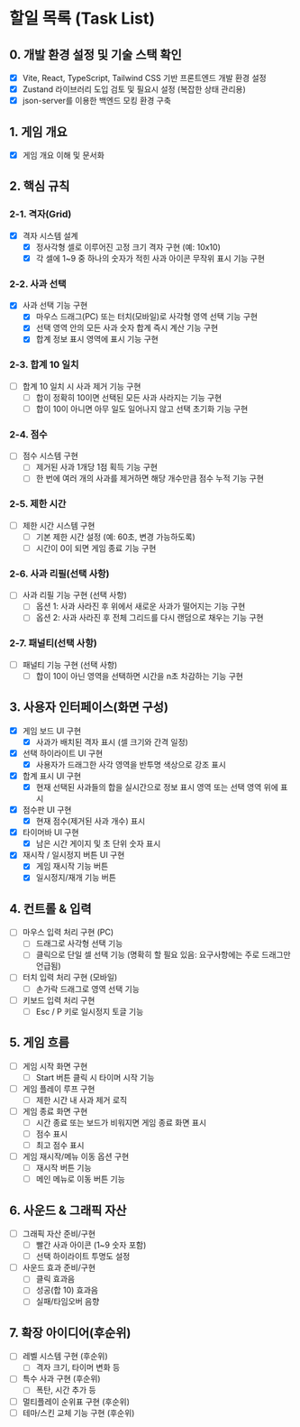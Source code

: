 # 할일 목록 (Task List)

## 0. 개발 환경 설정 및 기술 스택 확인
- [x] Vite, React, TypeScript, Tailwind CSS 기반 프론트엔드 개발 환경 설정
- [x] Zustand 라이브러리 도입 검토 및 필요시 설정 (복잡한 상태 관리용)
- [x] json-server를 이용한 백엔드 모킹 환경 구축

## 1. 게임 개요
- [x] 게임 개요 이해 및 문서화

## 2. 핵심 규칙
### 2-1. 격자(Grid)
- [x] 격자 시스템 설계
  - [x] 정사각형 셀로 이루어진 고정 크기 격자 구현 (예: 10x10)
  - [x] 각 셀에 1~9 중 하나의 숫자가 적힌 사과 아이콘 무작위 표시 기능 구현

### 2-2. 사과 선택
- [x] 사과 선택 기능 구현
  - [x] 마우스 드래그(PC) 또는 터치(모바일)로 사각형 영역 선택 기능 구현
  - [x] 선택 영역 안의 모든 사과 숫자 합계 즉시 계산 기능 구현
  - [x] 합계 정보 표시 영역에 표시 기능 구현

### 2-3. 합계 10 일치
- [ ] 합계 10 일치 시 사과 제거 기능 구현
  - [ ] 합이 정확히 10이면 선택된 모든 사과 사라지는 기능 구현
  - [ ] 합이 10이 아니면 아무 일도 일어나지 않고 선택 초기화 기능 구현

### 2-4. 점수
- [ ] 점수 시스템 구현
  - [ ] 제거된 사과 1개당 1점 획득 기능 구현
  - [ ] 한 번에 여러 개의 사과를 제거하면 해당 개수만큼 점수 누적 기능 구현

### 2-5. 제한 시간
- [ ] 제한 시간 시스템 구현
  - [ ] 기본 제한 시간 설정 (예: 60초, 변경 가능하도록)
  - [ ] 시간이 0이 되면 게임 종료 기능 구현

### 2-6. 사과 리필(선택 사항)
- [ ] 사과 리필 기능 구현 (선택 사항)
  - [ ] 옵션 1: 사과 사라진 후 위에서 새로운 사과가 떨어지는 기능 구현
  - [ ] 옵션 2: 사과 사라진 후 전체 그리드를 다시 랜덤으로 채우는 기능 구현

### 2-7. 패널티(선택 사항)
- [ ] 패널티 기능 구현 (선택 사항)
  - [ ] 합이 10이 아닌 영역을 선택하면 시간을 n초 차감하는 기능 구현

## 3. 사용자 인터페이스(화면 구성)
- [x] 게임 보드 UI 구현
  - [x] 사과가 배치된 격자 표시 (셀 크기와 간격 일정)
- [x] 선택 하이라이트 UI 구현
  - [x] 사용자가 드래그한 사각 영역을 반투명 색상으로 강조 표시
- [x] 합계 표시 UI 구현
  - [x] 현재 선택된 사과들의 합을 실시간으로 정보 표시 영역 또는 선택 영역 위에 표시
- [x] 점수판 UI 구현
  - [x] 현재 점수(제거된 사과 개수) 표시
- [x] 타이머바 UI 구현
  - [x] 남은 시간 게이지 및 초 단위 숫자 표시
- [x] 재시작 / 일시정지 버튼 UI 구현
  - [x] 게임 재시작 기능 버튼
  - [x] 일시정지/재개 기능 버튼

## 4. 컨트롤 & 입력
- [ ] 마우스 입력 처리 구현 (PC)
  - [ ] 드래그로 사각형 선택 기능
  - [ ] 클릭으로 단일 셀 선택 기능 (명확히 할 필요 있음: 요구사항에는 주로 드래그만 언급됨)
- [ ] 터치 입력 처리 구현 (모바일)
  - [ ] 손가락 드래그로 영역 선택 기능
- [ ] 키보드 입력 처리 구현
  - [ ] Esc / P 키로 일시정지 토글 기능

## 5. 게임 흐름
- [ ] 게임 시작 화면 구현
  - [ ] Start 버튼 클릭 시 타이머 시작 기능
- [ ] 게임 플레이 루프 구현
  - [ ] 제한 시간 내 사과 제거 로직
- [ ] 게임 종료 화면 구현
  - [ ] 시간 종료 또는 보드가 비워지면 게임 종료 화면 표시
  - [ ] 점수 표시
  - [ ] 최고 점수 표시
- [ ] 게임 재시작/메뉴 이동 옵션 구현
  - [ ] 재시작 버튼 기능
  - [ ] 메인 메뉴로 이동 버튼 기능

## 6. 사운드 & 그래픽 자산
- [ ] 그래픽 자산 준비/구현
  - [ ] 빨간 사과 아이콘 (1~9 숫자 포함)
  - [ ] 선택 하이라이트 투명도 설정
- [ ] 사운드 효과 준비/구현
  - [ ] 클릭 효과음
  - [ ] 성공(합 10) 효과음
  - [ ] 실패/타임오버 음향

## 7. 확장 아이디어(후순위)
- [ ] 레벨 시스템 구현 (후순위)
  - [ ] 격자 크기, 타이머 변화 등
- [ ] 특수 사과 구현 (후순위)
  - [ ] 폭탄, 시간 추가 등
- [ ] 멀티플레이 순위표 구현 (후순위)
- [ ] 테마/스킨 교체 기능 구현 (후순위)
